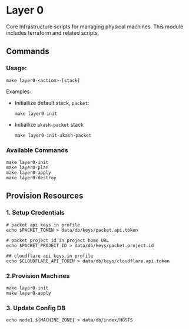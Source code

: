 # Layer 0

Core Infrastructure scripts for managing physical machines. This module includes terraform and related scripts.

## Commands

### Usage:

```shell
make layer0-<action>-[stack]
```

Examples:

 - Initiallize default stack, `packet`:
    ```shell
    make layer0-init
    ```
- Initiallize `akash-packet` stack
    ```shell
    make layer0-init-akash-packet 
    ```

### Available Commands

```shell
make layer0-init
make layer0-plan
make layer0-apply
make layer0-destroy
```

## Provision Resources

### 1. Setup Credentials

```shell
# packet api keys in profile
echo $PACKET_TOKEN > data/db/keys/packet.api.token

# packet project id in project home URL
echo $PACKET_PROJECT_ID > data/db/keys/packet.project.id

## cloudflare api keys in profile
echo $CLOUDFLARE_API_TOKEN > data/db/keys/cloudflare.api.token
```

### 2.Provision Machines

```
make layer0-init
make layer0-apply
```

### 3. Update Config DB

```
echo node1.${MACHINE_ZONE} > data/db/index/HOSTS
```
